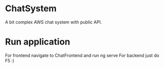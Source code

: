# ChatSystem
A bit complex AWS chat system with public API.

# Run application
For frontend navigate to ChatFrontend and run ng serve
For backend just do F5 :)
